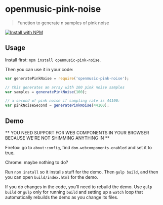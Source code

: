 # openmusic-pink-noise

> Function to generate n samples of pink noise

[![Install with NPM](https://nodei.co/npm/openmusic-pink-noise.png?downloads=true&stars=true)](https://nodei.co/npm/openmusic-pink-noise/)

## Usage

Install first: `npm install openmusic-pink-noise`.

Then you can use it in your code:

```javascript
var generatePinkNoise = require('openmusic-pink-noise');

// this generates an array with 100 pink noise samples
var samples = generatePinkNoise(100);

// a second of pink noise if sampling rate is 44100:
var pinkNoiseSecond = generatePinkNoise(44100);
```

## Demo

** YOU NEED SUPPORT FOR WEB COMPONENTS IN YOUR BROWSER BECAUSE WE'RE NOT SHIMMING ANYTHING IN **

Firefox: go to `about:config`, find `dom.webcomponents.enabled` and set it to true.

Chrome: maybe nothing to do?

Run `npm install` so it installs stuff for the demo. Then `gulp build`, and then you can open `build/index.html` for the demo.

If you do changes in the code, you'll need to rebuild the demo. Use `gulp build` or `gulp` only for running `build` and setting up a `watch` loop that automatically rebuilds the demo as you change its files.
